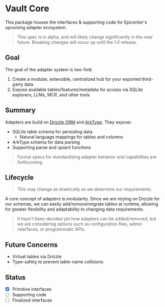 # Vault Core

This package houses the interfaces & supporting code for Epicenter's upcoming adapter ecosystem.

> This spec is in alpha, and will likely change significantly in the near future. Breaking changes will occur up until the 1.0 release.

## Goal

The goal of the adapter system is two-fold.

1. Create a modular, extensible, centralized hub for your exported third-party data
2. Expose available tables/features/metadata for access via SQLite explorers, LLMs, MCP, and other tools

## Summary

Adapters are build on [Drizzle ORM](https://orm.drizzle.team/) and [ArkType](https://arktype.dev/). They expose:

- SQLite table schema for persisting data
  - Natural language mappings for tables and columns
- ArkType schema for data parsing
- Supporting parse and upsert functions

> Formal specs for standardizing adapter behavior and capabilities are forthcoming.

## Lifecycle

> This may change as drastically as we determine our requirements.

A core concept of adapters is modularity. Since we are relying on Drizzle for our schemas, we can easily add/remove/migrate tables at runtime, allowing for greater flexibility and adaptability to changing data requirements.

> It hasn't been decided yet how adapters can be added/removed, but we are considering options such as configuration files, admin interfaces, or programmatic APIs.

## Future Concerns

- Virtual tables via Drizzle
- Type-safety to prevent table-name collisions

## Status

- [x] Primitive interfaces
- [ ] Supporting code
- [ ] Finalized interfaces
